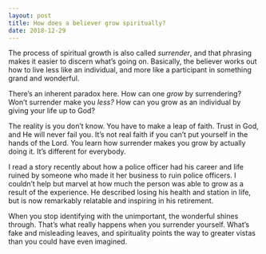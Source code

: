 ```yaml
---
layout: post
title: How does a believer grow spiritually?
date: 2018-12-29
---
```


<p>The process of spiritual growth is also called <i>surrender</i>, and that phrasing makes it easier to discern what’s going on. Basically, the believer works out how to live less like an individual, and more like a participant in something grand and wonderful.</p><p>There’s an inherent paradox here. How can one <i>grow</i> by surrendering? Won’t surrender make you <i>less?</i> How can you grow as an individual by giving your life up to God?</p><p>The reality is you don’t know. You have to make a leap of faith. Trust in God, and He will never fail you. It’s not real faith if you can’t put yourself in the hands of the Lord. You learn how surrender makes you grow by actually doing it. It’s different for everybody.</p><p>I read a story recently about how a police officer had his career and life ruined by someone who made it her business to ruin police officers. I couldn’t help but marvel at how much the person was able to grow as a result of the experience. He described losing his health and station in life, but is now remarkably relatable and inspiring in his retirement.</p><p>When you stop identifying with the unimportant, the wonderful shines through. That’s what really happens when you surrender yourself. What’s fake and misleading leaves, and spirituality points the way to greater vistas than you could have even imagined.</p>
